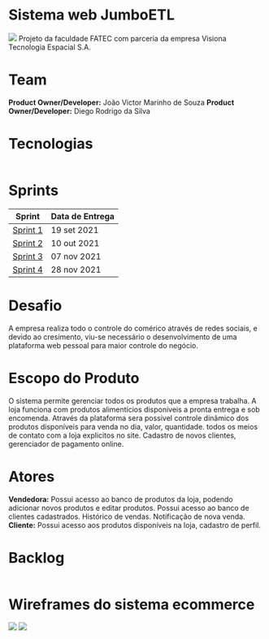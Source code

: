 # Sistema web JumboETL
 ![](https://i.imgur.com/GVAU8Y1.png)
Projeto da faculdade FATEC com parceria da empresa Visiona Tecnologia Espacial S.A.

# Team
**Product Owner/Developer:** João Victor Marinho de Souza 
**Product Owner/Developer:** Diego Rodrigo da Silva  
 

# Tecnologias
![]()

# Sprints
| Sprint                                                              | Data de Entrega |
| ------------------------------------------------------------------- | --------------- |
| [Sprint 1](https://github.com/DaviNeves0/ETL_Visiona/tree/sprint-1) | 19 set 2021     |
| [Sprint 2](https://github.com/DaviNeves0/ETL_Visiona/tree/sprint-2) | 10 out 2021     |
| [Sprint 3](https://github.com/DaviNeves0/ETL_Visiona/tree/sprint-3) | 07 nov 2021     |
| [Sprint 4](https://github.com/DaviNeves0/ETL_Visiona/tree/sprint-4) | 28 nov 2021     |


# Desafio
A empresa realiza todo o controle do comérico através de redes sociais, e devido ao cresimento, viu-se necessário o desenvolvimento de uma plataforma web pessoal para maior controle do negócio. 

# Escopo do Produto
O sistema permite gerenciar todos os produtos que a empresa trabalha. A loja funciona com produtos alimentícios disponíveis a pronta entrega e sob encomenda. Através da plataforma sera possivel controle dinâmico dos produtos disponíveis para venda no dia, valor, quantidade. todos os meios de contato com a loja explicitos no site. Cadastro de novos clientes, gerenciador de pagamento online.

# Atores
**Vendedora:** Possui acesso ao banco de produtos da loja, podendo adicionar novos produtos e editar produtos. Possui acesso ao banco de clientes cadastrados. Histórico de vendas. Notificação de nova venda.
**Cliente:** Possui acesso aos produtos disponíveis na loja, cadastro de perfil.


# Backlog
![]()

# Wireframes do sistema ecommerce

![](https://imgur.com/a/BeC2gff)
![](https://imgur.com/a/Q4htJNL)
